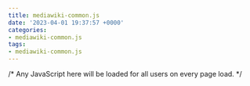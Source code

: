 ```yaml
---
title: mediawiki-common.js
date: '2023-04-01 19:37:57 +0000'
categories:
- mediawiki-common.js
tags:
- mediawiki-common.js
---
```



/\* Any JavaScript here will be loaded for all users on every page load.
\*/